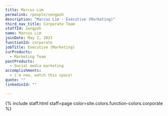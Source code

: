```yaml
---
title: Marcus Lim
permalink: /people/sengpoh
description: "Marcus Lim - Executive (Marketing)"
third_nav_title: Corporate Team
staffId: sengpoh
name: Marcus Lim
joinDate: May 2, 2023
functionId: corporate
jobTitle: Executive (Marketing)
curProducts:
  - Marketing Team
pastProducts:
  - Social media marketing
accomplishments:
  - i'm new, watch this space!
quote: ""
linkedinId: ""

---
```


{% include staff.html staff=page color=site.colors.function-colors.corporate %}
